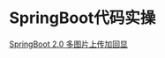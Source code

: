 # SpringBoot代码实操

[SpringBoot 2.0 多图片上传加回显](https://github.com/modouxiansheng/Doraemon/tree/master/springdemo)